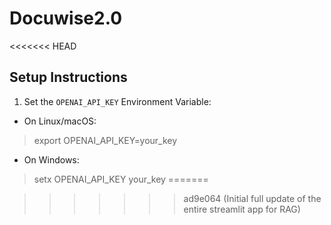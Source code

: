 # Docuwise2.0

<<<<<<< HEAD
## Setup Instructions

1. Set the `OPENAI_API_KEY` Environment Variable:

- On Linux/macOS:
>export OPENAI_API_KEY=your_key

- On Windows:
> setx OPENAI_API_KEY your_key
=======




    
>>>>>>> ad9e064 (Initial full update of the entire streamlit app for RAG)
